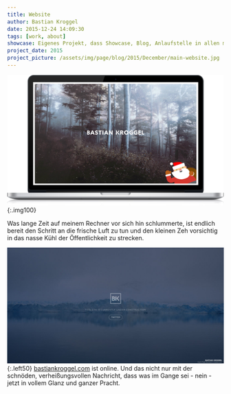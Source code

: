 ```yaml
---
title: Website
author: Bastian Kroggel
date: 2015-12-24 14:09:30
tags: [work, about]
showcase: Eigenes Projekt, dass Showcase, Blog, Anlaufstelle in allen mich betreffenden Angelegenheiten und ein klein wenig Sandkasten zum Ausprobieren und Neuentdecken unter einem Dach vereinen soll. Dieser Post dient damit als Übersicht über (fast) alle auf dieser Seite verwendeten Ressourcen.
project_date: 2015
project_picture: /assets/img/page/blog/2015/December/main-website.jpg
---
```

![Website on MacBook Screen](/assets/img/page/blog/2015/December/main-website-mockup.jpg)
{:.img100}

Was lange Zeit auf meinem Rechner vor sich hin schlummerte, ist endlich bereit den Schritt an die frische Luft zu tun und den kleinen Zeh vorsichtig in das nasse Kühl der Öffentlichkeit zu strecken.

![Underconstruction Bastian Kroggel](/assets/img/page/blog/2015/December/underconstruction.jpg)
{:.left50}
[bastiankroggel.com](http://bastiankroggel.com) ist online. Und das nicht nur mit der schnöden, verheißungsvollen Nachricht, dass was im Gange sei - nein - jetzt in vollem Glanz und ganzer Pracht.